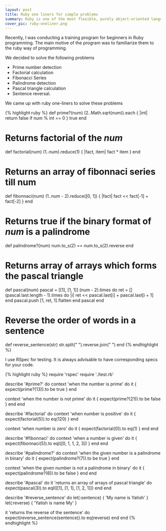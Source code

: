 ```yaml
---
layout: post
title: Ruby one liners for simple problems
summary: Ruby is one of the most flexible, purely object-oriented language. As a code craftsman, one falls for its elegance and beauty.
cover_pic: ruby-oneliner.png
---
```


Recently, I was conducting a training program for beginners in Ruby programming. The main motive of the program was to familiarize them to the ruby way of programming.

We decided to solve the following problems

* Prime number detection
* Factorial calculation
* Fibonacci Series
* Palindrome detection
* Pascal triangle calculation
* Sentence reversal.

We came up with ruby one-liners to solve these problems

{% highlight ruby %}
def prime?(num)
  (2..Math.sqrt(num)).each { |int| return false if num % int == 0 }
  true
end

# Returns factorial of the *num*
def factorial(num)
  (1..num).reduce(1) { |fact, item| fact * item }
end

# Returns an array of fibonnaci series till num 
def fibonnaci(num)
  (1..num - 2).reduce([0, 1]) { |fact| fact << fact[-1] + fact[-2] }
end

# Returns true if the binary format of *num* is a palindrome
def palindrome?(num)
  num.to_s(2) == num.to_s(2).reverse
end

# Returns array of arrays which forms the pascal triangle
def pascal(num)
  pascal = [[1], [1, 1]]
  (num - 2).times do
    ret = []
    (pascal.last.length - 1).times do |i|
      ret << pascal.last[i] + pascal.last[i + 1]
    end
    pascal.push [1, ret, 1].flatten
  end
  pascal
end

# Reverse the order of words in a sentence
def reverse_sentence(str)
  str.split(" ").reverse.join(" ")
end
{% endhighlight %}

I use RSpec for testing. It is always advisable to have corresponding specs for your code. 

{% highlight ruby %}
require 'rspec'
require './test.rb'

describe '#prime?' do
  context 'when the number is prime' do
    it { expect(prime?(13)).to be true }
  end

  context 'when the number is not prime' do
    it { expect(prime?(21)).to be false }
  end
end

describe '#factorial' do
  context 'when number is positive' do
    it { expect(factorial(5)).to eq(120) }
  end

  context 'when number is zero' do
    it { expect(factorial(0)).to eq(1) }
  end
end

describe '#fibonnaci' do
  context 'when a number is given' do
    it { expect(fibonnaci(5)).to eql([0, 1, 1, 2, 3]) }
  end
end

describe '#palindrome?' do
  context 'when the given number is a palindrome in binary' do
    it { expect(palindrome?(7)).to be true }
  end

  context 'when the given number is not a palindrome in binary' do
    it { expect(palindrome?(6)).to be false }
  end
end

describe '#pascal' do
  it 'returns an array of arrays of pascal triangle' do
    expect(pascal(3)).to eql([[1], [1, 1], [1, 2, 1]])
  end
end

describe '#reverse_sentence' do
  let(:sentence) { 'My name is Yatish' }
  let(:reverse)  { 'Yatish is name My' }
  
  it 'returns the reverse of the sentence' do
    expect(reverse_sentence(sentence)).to eq(reverse)
  end
end
{% endhighlight %}

